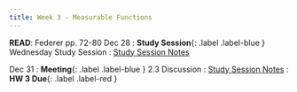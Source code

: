 ```yaml
---
title: Week 3 - Measurable Functions
---
```

**READ**: Federer pp. 72-80
Dec 28
: **Study Session**{: .label .label-blue } Wednesday Study Session
  : [Study Session Notes](#)
  
Dec 31
: **Meeting**{: .label .label-blue } 2.3 Discussion
  : [Study Session Notes](#)
: **HW 3 Due**{: .label .label-red }
